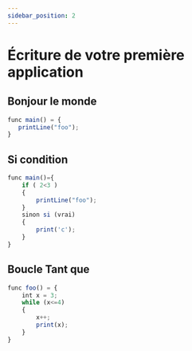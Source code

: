 ```yaml
---
sidebar_position: 2
---
```


# Écriture de votre première application

## Bonjour le monde
```jsx
func main() = {
   printLine("foo");
}
```

## Si condition
```jsx
func main()={
    if ( 2<3 ) 
    {
        printLine("foo");
    }
    sinon si (vrai)
    {
        print('c');
    }
}
```

## Boucle Tant que
```jsx
func foo() = {
    int x = 3;
    while (x<=4)
    {
        x++;
        print(x);
    }
}
```